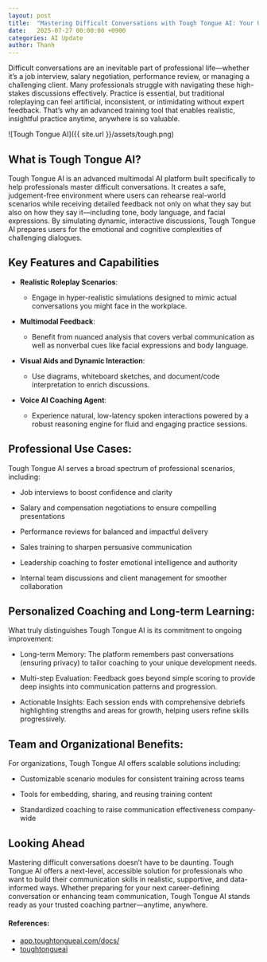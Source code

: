 ```yaml
---
layout: post
title:  "Mastering Difficult Conversations with Tough Tongue AI: Your Ultimate Communication Coach"
date:   2025-07-27 00:00:00 +0900
categories: AI Update
author: Thanh
---
```


Difficult conversations are an inevitable part of professional life—whether it’s a job interview, salary negotiation, performance review, or managing a challenging client. Many professionals struggle with navigating these high-stakes discussions effectively. Practice is essential, but traditional roleplaying can feel artificial, inconsistent, or intimidating without expert feedback. That’s why an advanced training tool that enables realistic, insightful practice anytime, anywhere is so valuable.


![Tough Tongue AI]({{ site.url }}/assets/tough.png)

## **What is Tough Tongue AI?**

Tough Tongue AI is an advanced multimodal AI platform built specifically to help professionals master difficult conversations. It creates a safe, judgement-free environment where users can rehearse real-world scenarios while receiving detailed feedback not only on what they say but also on how they say it—including tone, body language, and facial expressions. By simulating dynamic, interactive discussions, Tough Tongue AI prepares users for the emotional and cognitive complexities of challenging dialogues.


## **Key Features and Capabilities**

- **Realistic Roleplay Scenarios**: 

    - Engage in hyper-realistic simulations designed to mimic actual conversations you might face in the workplace.


- **Multimodal Feedback**: 

    - Benefit from nuanced analysis that covers verbal communication as well as nonverbal cues like facial expressions and body language.


- **Visual Aids and Dynamic Interaction**:

    - Use diagrams, whiteboard sketches, and document/code interpretation to enrich discussions.


- **Voice AI Coaching Agent**:

    - Experience natural, low-latency spoken interactions powered by a robust reasoning engine for fluid and engaging practice sessions.


## **Professional Use Cases**:

Tough Tongue AI serves a broad spectrum of professional scenarios, including:

- Job interviews to boost confidence and clarity

- Salary and compensation negotiations to ensure compelling presentations

- Performance reviews for balanced and impactful delivery

- Sales training to sharpen persuasive communication

- Leadership coaching to foster emotional intelligence and authority

- Internal team discussions and client management for smoother collaboration


## **Personalized Coaching and Long-term Learning**:

What truly distinguishes Tough Tongue AI is its commitment to ongoing improvement:

- Long-term Memory: The platform remembers past conversations (ensuring privacy) to tailor coaching to your unique development needs.

- Multi-step Evaluation: Feedback goes beyond simple scoring to provide deep insights into communication patterns and progression.

- Actionable Insights: Each session ends with comprehensive debriefs highlighting strengths and areas for growth, helping users refine skills progressively.


## **Team and Organizational Benefits**:

For organizations, Tough Tongue AI offers scalable solutions including:

- Customizable scenario modules for consistent training across teams

- Tools for embedding, sharing, and reusing training content

- Standardized coaching to raise communication effectiveness company-wide


## **Looking Ahead**

Mastering difficult conversations doesn’t have to be daunting. Tough Tongue AI offers a next-level, accessible solution for professionals who want to build their communication skills in realistic, supportive, and data-informed ways. Whether preparing for your next career-defining conversation or enhancing team communication, Tough Tongue AI stands ready as your trusted coaching partner—anytime, anywhere.


#### References:
- [app.toughtongueai.com/docs/](https://app.toughtongueai.com/docs/)
- [toughtongueai](https://www.toughtongueai.com/)
